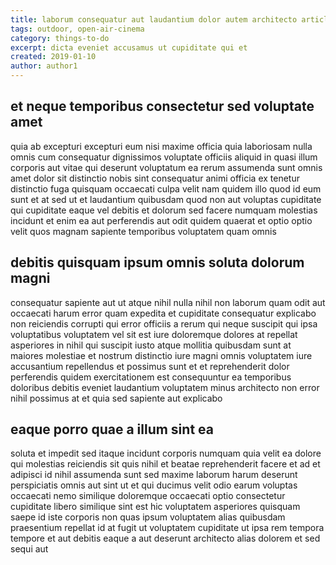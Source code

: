 ```yaml
---
title: laborum consequatur aut laudantium dolor autem architecto article 1612
tags: outdoor, open-air-cinema
category: things-to-do
excerpt: dicta eveniet accusamus ut cupiditate qui et
created: 2019-01-10
author: author1
---
```


## et neque temporibus consectetur sed voluptate amet

quia ab excepturi excepturi eum nisi maxime officia quia laboriosam nulla omnis cum consequatur dignissimos voluptate officiis aliquid in quasi illum corporis aut vitae qui deserunt voluptatum ea rerum assumenda sunt omnis amet dolor sit distinctio nobis sint consequatur animi officia ex tenetur distinctio fuga quisquam occaecati culpa velit nam quidem illo quod id eum sunt et at sed ut et laudantium quibusdam quod non aut voluptas cupiditate qui cupiditate eaque vel debitis et dolorum sed facere numquam molestias incidunt et enim ea aut perferendis aut odit quidem quaerat et optio optio velit quos magnam sapiente temporibus voluptatem quam omnis

## debitis quisquam ipsum omnis soluta dolorum magni

consequatur sapiente aut ut atque nihil nulla nihil non laborum quam odit aut occaecati harum error quam expedita et cupiditate consequatur explicabo non reiciendis corrupti qui error officiis a rerum qui neque suscipit qui ipsa voluptatibus voluptatem vel sit est iure doloremque dolores at repellat asperiores in nihil qui suscipit iusto atque mollitia quibusdam sunt at maiores molestiae et nostrum distinctio iure magni omnis voluptatem iure accusantium repellendus et possimus sunt et et reprehenderit dolor perferendis quidem exercitationem est consequuntur ea temporibus doloribus debitis eveniet laudantium voluptatem minus architecto non error nihil possimus at et quia sed sapiente aut explicabo

## eaque porro quae a illum sint ea

soluta et impedit sed itaque incidunt corporis numquam quia velit ea dolore qui molestias reiciendis sit quis nihil et beatae reprehenderit facere et ad et adipisci id nihil assumenda sunt sed maxime laborum harum deserunt perspiciatis omnis aut sint ut et qui ducimus velit odio earum voluptas occaecati nemo similique doloremque occaecati optio consectetur cupiditate libero similique sint est hic voluptatem asperiores quisquam saepe id iste corporis non quas ipsum voluptatem alias quibusdam praesentium repellat id at fugit ut voluptatem cupiditate ut ipsa rem tempora tempore et aut debitis eaque a aut deserunt architecto alias dolorem et sed sequi aut

